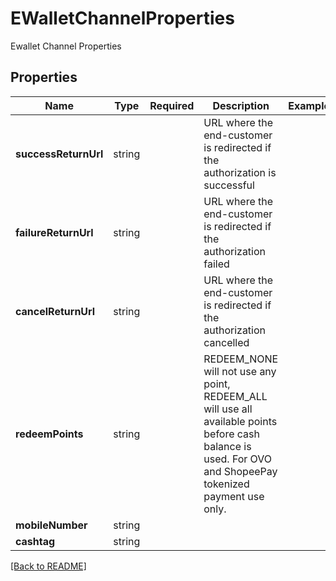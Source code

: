 # EWalletChannelProperties

Ewallet Channel Properties

## Properties

| Name | Type | Required | Description | Examples |
|------------|:-------------:|:-------------:|-------------|:-------------:|
| **successReturnUrl** | string |  | URL where the end-customer is redirected if the authorization is successful | | |
**failureReturnUrl** | string |  | URL where the end-customer is redirected if the authorization failed | | |
**cancelReturnUrl** | string |  | URL where the end-customer is redirected if the authorization cancelled | | |
**redeemPoints** | string |  | REDEEM_NONE will not use any point, REDEEM_ALL will use all available points before cash balance is used. For OVO and ShopeePay tokenized payment use only. | | |
**mobileNumber** | string |  |  | | |
**cashtag** | string |  |  | | |



[[Back to README]](../../README.md)